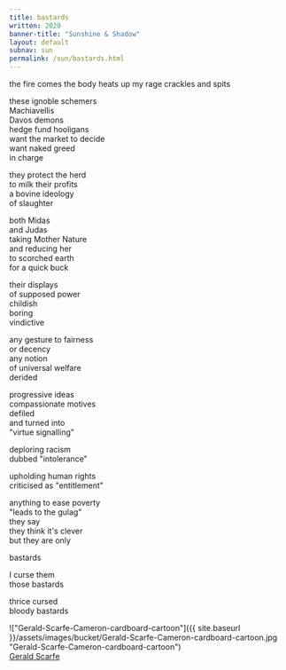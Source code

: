 ```yaml
---
title: bastards
written: 2020
banner-title: "Sunshine & Shadow" 
layout: default
subnav: sun
permalink: /sun/bastards.html
---
```


<div class="poem">
the fire comes  
the body heats up  
my rage crackles  
and spits  


these ignoble schemers  
Machiavellis  
Davos demons  
hedge fund hooligans  
want the market to decide  
want naked greed  
in charge


they protect the herd  
to milk their profits  
a bovine ideology  
of slaughter  


both Midas  
and Judas  
taking Mother Nature  
and reducing her  
to scorched earth  
for a quick buck  


their displays  
of supposed power  
childish  
boring  
vindictive  


any gesture to fairness  
or decency  
any notion  
of universal welfare  
derided  


progressive ideas  
compassionate motives  
defiled  
and turned into  
"virtue signalling"  


deploring racism  
dubbed "intolerance"  


upholding human rights  
criticised as "entitlement"  


anything to ease poverty  
"leads to the gulag"  
they say  
they think it's clever  
but they are only  


bastards


I curse them  
those bastards  


thrice cursed  
bloody bastards  
</div>

!["Gerald-Scarfe-Cameron-cardboard-cartoon"]({{ site.baseurl }}/assets/images/bucket/Gerald-Scarfe-Cameron-cardboard-cartoon.jpg "Gerald-Scarfe-Cameron-cardboard-cartoon")  
[Gerald Scarfe](https://www.geraldscarfe.com/)
